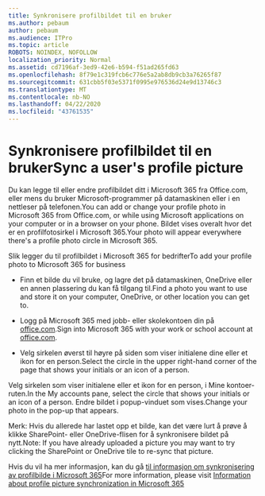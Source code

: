 ```yaml
---
title: Synkronisere profilbildet til en bruker
ms.author: pebaum
author: pebaum
ms.audience: ITPro
ms.topic: article
ROBOTS: NOINDEX, NOFOLLOW
localization_priority: Normal
ms.assetid: cd7196af-3ed9-42e6-b594-f51ad265fd63
ms.openlocfilehash: 8f79e1c319fcb6c776e5a2ab8db9cb3a76265f87
ms.sourcegitcommit: 631cbb5f03e5371f0995e976536d24e9d13746c3
ms.translationtype: MT
ms.contentlocale: nb-NO
ms.lasthandoff: 04/22/2020
ms.locfileid: "43761535"
---
```

# <a name="sync-a-users-profile-picture"></a><span data-ttu-id="e880b-102">Synkronisere profilbildet til en bruker</span><span class="sxs-lookup"><span data-stu-id="e880b-102">Sync a user's profile picture</span></span>

<span data-ttu-id="e880b-103">Du kan legge til eller endre profilbildet ditt i Microsoft 365 fra Office.com, eller mens du bruker Microsoft-programmer på datamaskinen eller i en nettleser på telefonen.</span><span class="sxs-lookup"><span data-stu-id="e880b-103">You can add or change your profile photo in Microsoft 365 from Office.com, or while using Microsoft applications on your computer or in a browser on your phone.</span></span> <span data-ttu-id="e880b-104">Bildet vises overalt hvor det er en profilfotosirkel i Microsoft 365.</span><span class="sxs-lookup"><span data-stu-id="e880b-104">Your photo will appear everywhere there's a profile photo circle in Microsoft 365.</span></span>

<span data-ttu-id="e880b-105">Slik legger du til profilbildet i Microsoft 365 for bedrifter</span><span class="sxs-lookup"><span data-stu-id="e880b-105">To add your profile photo to Microsoft 365 for business</span></span>

- <span data-ttu-id="e880b-106">Finn et bilde du vil bruke, og lagre det på datamaskinen, OneDrive eller en annen plassering du kan få tilgang til.</span><span class="sxs-lookup"><span data-stu-id="e880b-106">Find a photo you want to use and store it on your computer, OneDrive, or other location you can get to.</span></span>

- <span data-ttu-id="e880b-107">Logg på Microsoft 365 med jobb- eller skolekontoen din på [office.com](https://www.office.com).</span><span class="sxs-lookup"><span data-stu-id="e880b-107">Sign into Microsoft 365 with your work or school account at [office.com](https://www.office.com).</span></span>

- <span data-ttu-id="e880b-108">Velg sirkelen øverst til høyre på siden som viser initialene dine eller et ikon for en person.</span><span class="sxs-lookup"><span data-stu-id="e880b-108">Select the circle in the upper right-hand corner of the page that shows your initials or an icon of a person.</span></span>

<span data-ttu-id="e880b-109">Velg sirkelen som viser initialene eller et ikon for en person, i Mine kontoer-ruten.</span><span class="sxs-lookup"><span data-stu-id="e880b-109">In the My accounts pane, select the circle that shows your initials or an icon of a person.</span></span> <span data-ttu-id="e880b-110">Endre bildet i popup-vinduet som vises.</span><span class="sxs-lookup"><span data-stu-id="e880b-110">Change your photo in the pop-up that appears.</span></span>

<span data-ttu-id="e880b-111">Merk: Hvis du allerede har lastet opp et bilde, kan det være lurt å prøve å klikke SharePoint- eller OneDrive-flisen for å synkronisere bildet på nytt.</span><span class="sxs-lookup"><span data-stu-id="e880b-111">Note: If you have already uploaded a picture you may want to try clicking the SharePoint or OneDrive tile to re-sync that picture.</span></span>

<span data-ttu-id="e880b-112">Hvis du vil ha mer informasjon, kan du gå [til informasjon om synkronisering av profilbilde i Microsoft 365](https://support.office.com/article/information-about-profile-picture-synchronization-in-office-365-20594d76-d054-4af4-a660-401133e3d48a)</span><span class="sxs-lookup"><span data-stu-id="e880b-112">For more information, please visit [Information about profile picture synchronization in Microsoft 365](https://support.office.com/article/information-about-profile-picture-synchronization-in-office-365-20594d76-d054-4af4-a660-401133e3d48a)</span></span>

